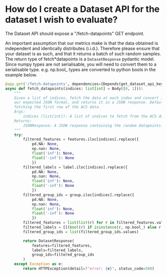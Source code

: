 # How do I create a Dataset API for the dataset I wish to evaluate?

The Dataset API should expose a "/fetch-datapoints" GET endpoint.

An important assumption that our metrics make is that the data obtained is independent and identically distributes (i.i.d.).
Therefore please ensure that your dataset is as such, and that it returns a batch of such random samples. The return type of fetch\*datapoints is a `DatasetResponse` pydantic model. Since numpy types are not serialisable, you will need to convert them to a serialisable type. e.g. np.bool\_ types are converted to python bools in the example below.

```python
@app.get('/fetch-datapoints', dependencies=[Depends(get_dataset_api_key)], response_model=DatasetResponse)
async def fetch_datapoints(indices: list[int] = Body([0, 1])):
    """
    Given a list of indices, fetch the data at each index and convert into
    our expected JSON format, and returns it in a JSON response. Defaults to
    fetching the first row of the ACS data.
    Args:
        indices (list[int]): A list of indices to fetch from the ACS data.
    Returns:
        JSONResponse: A JSON response containing the random datapoints.
    """
    try:
        filtered_features = features.iloc[indices].replace({
            pd.NA: None,
            np.nan: None,
            float('inf'): None,
            float('-inf'): None
            })
        filtered_labels = label.iloc[indices].replace({
            pd.NA: None,
            np.nan: None,
            float('inf'): None,
            float('-inf'): None
            })
        filtered_group_ids = group.iloc[indices].replace({
            pd.NA: None,
            np.nan: None,
            float('inf'): None,
            float('-inf'): None
            })
        filtered_features = list(list(r) for r in filtered_features.values)
        filtered_labels = [[(bool(r) if isinstance(r, np.bool_) else r for r in row)] for row in filtered_labels.values]
        filtered_group_ids = list(filtered_group_ids.values)

        return DatasetResponse(
            features=filtered_features,
            labels=filtered_labels,
            group_ids=filtered_group_ids
        )
    except Exception as e:
        return HTTPException(detail=f"error: {e}", status_code=500)
```

